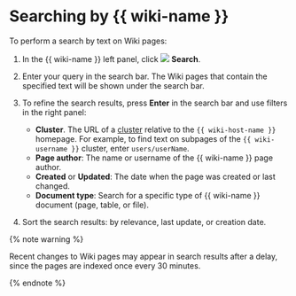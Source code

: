# Searching by {{ wiki-name }}

To perform a search by text on Wiki pages:

1. In the {{ wiki-name }} left panel, click ![](../_assets/wiki/svg/search.svg) **Search**.

1. Enter your query in the search bar. The Wiki pages that contain the specified text will be shown under the search bar.



1. To refine the search results, press **Enter** in the search bar and use filters in the right panel:

   - **Cluster**. The URL of a [cluster](structure.md#clusters) relative to the `{{ wiki-host-name }}` homepage. For example, to find text on subpages of the `{{ wiki-username }}` cluster, enter `users/userName`.
   - **Page author**: The name or username of the {{ wiki-name }} page author.
   - **Created** or **Updated**: The date when the page was created or last changed.
   - **Document type**: Search for a specific type of {{ wiki-name }} document (page, table, or file).



1. Sort the search results: by relevance, last update, or creation date.




{% note warning %}

Recent changes to Wiki pages may appear in search results after a delay, since the pages are indexed once every 30 minutes.

{% endnote %}